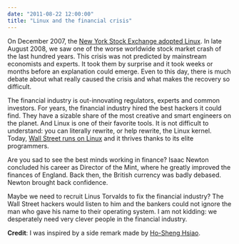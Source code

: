 ```yaml
---
date: "2011-08-22 12:00:00"
title: "Linux and the financial crisis"
---
```




On December 2007, the [New York Stock Exchange adopted Linux](http://www.cyberciti.biz/tips/new-york-stock-exchange-moves-to-linux.html). In late August 2008, we saw one of the worse worldwide stock market crash of the last hundred years. This crisis was not predicted by mainstream economists and experts. It took them by surprise and it took weeks or months before an explanation could emerge. Even to this day, there is much debate about what really caused the crisis and what makes the recovery so difficult.

The financial industry is out-innovating regulators, experts and common investors. For years, the financial industry hired the best hackers it could find. They have a sizable share of the most creative and smart engineers on the planet. And Linux is one of their favorite tools. It is not difficult to understand:  you can literally rewrite, or help rewrite, the Linux kernel. Today,  [Wall Street runs on Linux](http://www.itworld.com/article/2738325/enterprise-software/how-linux-mastered-wall-street.html) and it thrives thanks to its elite programmers.

Are you sad to see the best minds working in finance? Isaac Newton concluded his career as Director of the Mint, where he greatly improved the finances of England. Back then, the British currency was badly debased. Newton brought back confidence.

Maybe we need to recruit Linus Torvalds to fix the financial industry? The Wall Street hackers would listen to him and the bankers could not ignore the man who gave his name to their operating system. I am not kidding: we desperately need very clever people in the financial industry.

__Credit__: I was inspired by a side remark made by [Ho-Sheng Hsiao](https://www.quora.com/Ho-Sheng-Hsiao).

